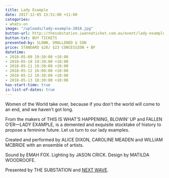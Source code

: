 ```yaml
---
title: Lady Example
date: 2017-12-05 15:51:00 +11:00
categories:
- whats-on
image: "/uploads/lady-example-2018.jpg"
button-url: http://thesubstation.iwannaticket.com.au/event/lady-example-MTQzNzM
button-txt: BUY TICKETS
presented-by: SLOWN, SMALLENED & SON
price: STANDARD $28/ $23 CONCESSION + BF
datetime:
- 2018-05-09 19:30:00 +10:00
- 2018-05-10 19:30:00 +10:00
- 2018-05-11 19:30:00 +10:00
- 2018-05-12 16:00:00 +10:00
- 2018-05-12 19:30:00 +10:00
- 2018-05-13 18:30:00 +10:00
has-start-time: true
is-list-of-dates: true
---
```


Women of the World take over, because if you don't the world will come to an end, and we haven't got long.

From the makers of THIS IS WHAT’S HAPPENING, BLOWIN’ UP and FALLEN O’ER—LADY EXAMPLE, is a demented and exquisite stocktake of history to propose a feminine future. Let us turn to our lady examples. 

Created and performed by ALICE DIXON, CAROLINE MEADEN and WILLIAM MCBRIDE with an ensemble of artists. 

Sound by EMAH FOX. 
Lighting by JASON CRICK. 
Design by MATILDA WOODROOFE.

Presented by THE SUBSTATION and [NEXT WAVE](http://nextwave.org.au/). 
